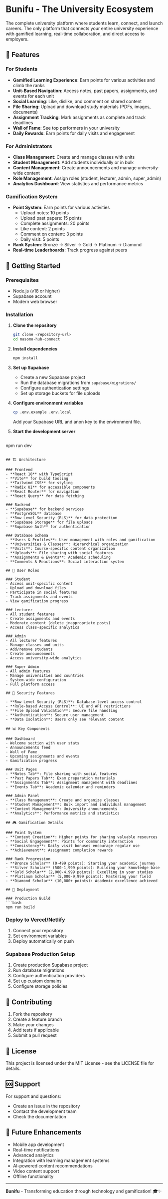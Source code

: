 # Bunifu - The University Ecosystem

The complete university platform where students learn, connect, and launch careers. The only platform that connects your entire university experience with gamified learning, real-time collaboration, and direct access to employers.

## 🎯 Features

### For Students
- **Gamified Learning Experience**: Earn points for various activities and climb the ranks
- **Unit-Based Navigation**: Access notes, past papers, assignments, and events for each unit
- **Social Learning**: Like, dislike, and comment on shared content
- **File Sharing**: Upload and download study materials (PDFs, images, documents)
- **Assignment Tracking**: Mark assignments as complete and track deadlines
- **Wall of Fame**: See top performers in your university
- **Daily Rewards**: Earn points for daily visits and engagement

### For Administrators
- **Class Management**: Create and manage classes with units
- **Student Management**: Add students individually or in bulk
- **Content Management**: Create announcements and manage university-wide content
- **Role Management**: Assign roles (student, lecturer, admin, super_admin)
- **Analytics Dashboard**: View statistics and performance metrics

### Gamification System
- **Point System**: Earn points for various activities
  - Upload notes: 10 points
  - Upload past papers: 15 points
  - Complete assignments: 20 points
  - Like content: 2 points
  - Comment on content: 3 points
  - Daily visit: 5 points
- **Rank System**: Bronze → Silver → Gold → Platinum → Diamond
- **Real-time Leaderboards**: Track progress against peers

## 🚀 Getting Started

### Prerequisites
- Node.js (v18 or higher)
- Supabase account
- Modern web browser

### Installation

1. **Clone the repository**
   ```bash
   git clone <repository-url>
   cd masomo-hub-connect
   ```

2. **Install dependencies**
   ```bash
   npm install
   ```

3. **Set up Supabase**
   - Create a new Supabase project
   - Run the database migrations from `supabase/migrations/`
   - Configure authentication settings
   - Set up storage buckets for file uploads

4. **Configure environment variables**
   ```bash
   cp .env.example .env.local
   ```
   Add your Supabase URL and anon key to the environment file.

5. **Start the development server**
   ```bash
npm run dev
```

## 🏗️ Architecture

### Frontend
- **React 18** with TypeScript
- **Vite** for build tooling
- **Tailwind CSS** for styling
- **Radix UI** for accessible components
- **React Router** for navigation
- **React Query** for data fetching

### Backend
- **Supabase** for backend services
- **PostgreSQL** database
- **Row Level Security (RLS)** for data protection
- **Supabase Storage** for file uploads
- **Supabase Auth** for authentication

### Database Schema
- **Users & Profiles**: User management with roles and gamification
- **Universities & Classes**: Hierarchical organization
- **Units**: Course-specific content organization
- **Uploads**: File sharing with social features
- **Assignments & Events**: Academic scheduling
- **Comments & Reactions**: Social interaction system

## 📱 User Roles

### Student
- Access unit-specific content
- Upload and download files
- Participate in social features
- Track assignments and events
- View gamification progress

### Lecturer
- All student features
- Create assignments and events
- Moderate content (delete inappropriate posts)
- Access class-specific analytics

### Admin
- All lecturer features
- Manage classes and units
- Add/remove students
- Create announcements
- Access university-wide analytics

### Super Admin
- All admin features
- Manage universities and countries
- System-wide configuration
- Full platform access

## 🔐 Security Features

- **Row Level Security (RLS)**: Database-level access control
- **Role-based Access Control**: UI and API restrictions
- **File Upload Validation**: Secure file handling
- **Authentication**: Secure user management
- **Data Isolation**: Users only see relevant content

## 📊 Key Components

### Dashboard
- Welcome section with user stats
- Announcements feed
- Wall of Fame
- Upcoming assignments and events
- Gamification progress

### Unit Pages
- **Notes Tab**: File sharing with social features
- **Past Papers Tab**: Exam preparation materials
- **Assignments Tab**: Assignment management with deadlines
- **Events Tab**: Academic calendar and reminders

### Admin Panel
- **Class Management**: Create and organize classes
- **Student Management**: Bulk import and individual management
- **Content Management**: University announcements
- **Analytics**: Performance metrics and statistics

## 🎮 Gamification Details

### Point System
- **Content Creation**: Higher points for sharing valuable resources
- **Social Engagement**: Points for community interaction
- **Consistency**: Daily visit bonuses encourage regular use
- **Achievement**: Assignment completion rewards

### Rank Progression
- **Bronze Scholar** (0-499 points): Starting your academic journey
- **Silver Scholar** (500-1,999 points): Building your knowledge base
- **Gold Scholar** (2,000-4,999 points): Excelling in your studies
- **Platinum Scholar** (5,000-9,999 points): Mastering your field
- **Diamond Scholar** (10,000+ points): Academic excellence achieved

## 🚀 Deployment

### Production Build
```bash
npm run build
```

### Deploy to Vercel/Netlify
1. Connect your repository
2. Set environment variables
3. Deploy automatically on push

### Supabase Production Setup
1. Create production Supabase project
2. Run database migrations
3. Configure authentication providers
4. Set up custom domains
5. Configure storage policies

## 🤝 Contributing

1. Fork the repository
2. Create a feature branch
3. Make your changes
4. Add tests if applicable
5. Submit a pull request

## 📝 License

This project is licensed under the MIT License - see the LICENSE file for details.

## 🆘 Support

For support and questions:
- Create an issue in the repository
- Contact the development team
- Check the documentation

## 🔮 Future Enhancements

- Mobile app development
- Real-time notifications
- Advanced analytics
- Integration with learning management systems
- AI-powered content recommendations
- Video content support
- Offline functionality

---

**Bunifu** - Transforming education through technology and gamification! 🎓✨